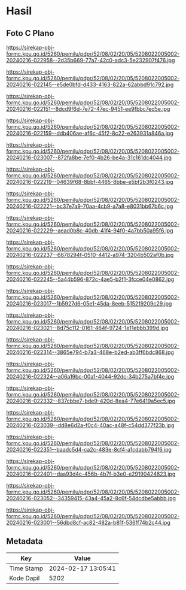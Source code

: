# Hasil

## Foto C Plano

https://sirekap-obj-formc.kpu.go.id/5260/pemilu/pdpr/52/08/02/20/05/5208022005002-20240216-022958--2d35b669-77a7-42c0-adc3-5e232907f476.jpg

https://sirekap-obj-formc.kpu.go.id/5260/pemilu/pdpr/52/08/02/20/05/5208022005002-20240216-022145--e5de0bfd-d433-4163-822a-62abbd91c792.jpg

https://sirekap-obj-formc.kpu.go.id/5260/pemilu/pdpr/52/08/02/20/05/5208022005002-20240216-022151--8dcd9f6d-7e72-47ec-9451-ee9fbbc7ed5e.jpg

https://sirekap-obj-formc.kpu.go.id/5260/pemilu/pdpr/52/08/02/20/05/5208022005002-20240216-022159--ddb406ae-af6c-45f2-8c22-e263931a846a.jpg

https://sirekap-obj-formc.kpu.go.id/5260/pemilu/pdpr/52/08/02/20/05/5208022005002-20240216-023007--872fa8be-7ef0-4b26-be4a-31c161dc4044.jpg

https://sirekap-obj-formc.kpu.go.id/5260/pemilu/pdpr/52/08/02/20/05/5208022005002-20240216-022219--04639f68-8bbf-4465-8bbe-e5bf2b3f0243.jpg

https://sirekap-obj-formc.kpu.go.id/5260/pemilu/pdpr/52/08/02/20/05/5208022005002-20240216-022221--bc37e7a9-70aa-4cb9-a7a8-e8031bb67b6c.jpg

https://sirekap-obj-formc.kpu.go.id/5260/pemilu/pdpr/52/08/02/20/05/5208022005002-20240216-022229--aead0b8c-40db-41f4-94f0-4a7bb50a95f6.jpg

https://sirekap-obj-formc.kpu.go.id/5260/pemilu/pdpr/52/08/02/20/05/5208022005002-20240216-022237--6878294f-0510-4412-a974-3204b502af0b.jpg

https://sirekap-obj-formc.kpu.go.id/5260/pemilu/pdpr/52/08/02/20/05/5208022005002-20240216-022245--5a44b596-872c-4ae5-b2f1-3fcce04e0862.jpg

https://sirekap-obj-formc.kpu.go.id/5260/pemilu/pdpr/52/08/02/20/05/5208022005002-20240216-023017--1b5927d6-05e1-45da-8eeb-515219209c29.jpg

https://sirekap-obj-formc.kpu.go.id/5260/pemilu/pdpr/52/08/02/20/05/5208022005002-20240216-023021--8d75c112-0161-464f-9724-1e11ebbb399d.jpg

https://sirekap-obj-formc.kpu.go.id/5260/pemilu/pdpr/52/08/02/20/05/5208022005002-20240216-022314--3865e794-b7a3-468e-b2ed-ab3ff6bdc868.jpg

https://sirekap-obj-formc.kpu.go.id/5260/pemilu/pdpr/52/08/02/20/05/5208022005002-20240216-022324--a06a19bc-00a1-4044-92dc-34b275a7bf4e.jpg

https://sirekap-obj-formc.kpu.go.id/5260/pemilu/pdpr/52/08/02/20/05/5208022005002-20240216-022332--837cbbe7-bde9-420d-8ea4-77e6419a5ec5.jpg

https://sirekap-obj-formc.kpu.go.id/5260/pemilu/pdpr/52/08/02/20/05/5208022005002-20240216-023039--dd8e6d2a-f0c4-40ac-a48f-c54dd377f23b.jpg

https://sirekap-obj-formc.kpu.go.id/5260/pemilu/pdpr/52/08/02/20/05/5208022005002-20240216-022351--baadc5d4-ca2c-483e-8cf4-a1cdabb794f6.jpg

https://sirekap-obj-formc.kpu.go.id/5260/pemilu/pdpr/52/08/02/20/05/5208022005002-20240216-022401--daa93d4c-456b-4b7f-b3e0-e29190424823.jpg

https://sirekap-obj-formc.kpu.go.id/5260/pemilu/pdpr/52/08/02/20/05/5208022005002-20240216-023052--34359415-43a4-45a2-8c6f-54dcdbe5abbb.jpg

https://sirekap-obj-formc.kpu.go.id/5260/pemilu/pdpr/52/08/02/20/05/5208022005002-20240216-023001--56dbd8cf-ac82-482a-b81f-536ff74b2c44.jpg


## Metadata

| Key        | Value               |
| ---------- | ------------------- |
| Time Stamp | 2024-02-17 13:05:41 |
| Kode Dapil | 5202                |



